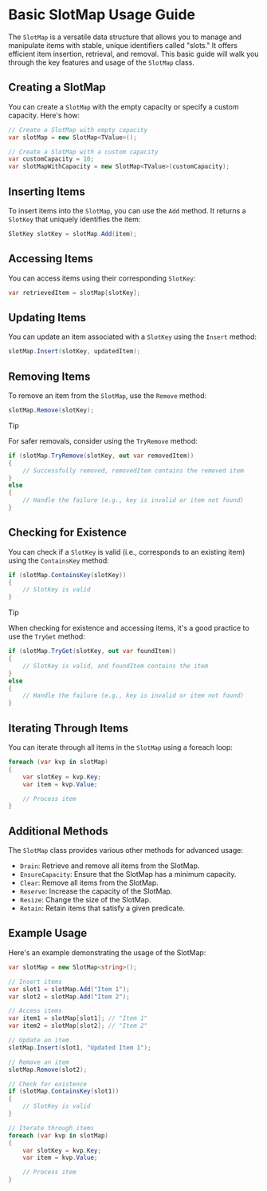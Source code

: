# Basic SlotMap Usage Guide
The `SlotMap` is a versatile data structure that allows you to manage and manipulate items with stable, unique identifiers called "slots."
It offers efficient item insertion, retrieval, and removal. This basic guide will walk you through the key features and usage of the `SlotMap` class.

## Creating a SlotMap
You can create a `SlotMap` with the empty capacity or specify a custom capacity. Here's how:

```csharp
// Create a SlotMap with empty capacity
var slotMap = new SlotMap<TValue>();

// Create a SlotMap with a custom capacity
var customCapacity = 10;
var slotMapWithCapacity = new SlotMap<TValue>(customCapacity);
```

## Inserting Items
To insert items into the `SlotMap`, you can use the `Add` method. It returns a `SlotKey` that uniquely identifies the item:

```csharp
SlotKey slotKey = slotMap.Add(item);
```

## Accessing Items
You can access items using their corresponding `SlotKey`:

```csharp
var retrievedItem = slotMap[slotKey];
```

## Updating Items
You can update an item associated with a `SlotKey` using the `Insert` method:

```csharp
slotMap.Insert(slotKey, updatedItem);
```

## Removing Items
To remove an item from the `SlotMap`, use the `Remove` method:

```csharp
slotMap.Remove(slotKey);
```

> [!TIP]
> For safer removals, consider using the `TryRemove` method:
> ```csharp
> if (slotMap.TryRemove(slotKey, out var removedItem))
> {
>     // Successfully removed, removedItem contains the removed item
> }
> else
> {
>     // Handle the failure (e.g., key is invalid or item not found)
> }
> ```

## Checking for Existence
You can check if a `SlotKey` is valid (i.e., corresponds to an existing item) using the `ContainsKey` method:

```csharp
if (slotMap.ContainsKey(slotKey))
{
    // SlotKey is valid
}
```

> [!TIP]
> When checking for existence and accessing items, it's a good practice to use the `TryGet` method:
> ```csharp
> if (slotMap.TryGet(slotKey, out var foundItem))
> {
>     // SlotKey is valid, and foundItem contains the item
> }
> else
> {
>     // Handle the failure (e.g., key is invalid or item not found)
> }
> ```

## Iterating Through Items
You can iterate through all items in the `SlotMap` using a foreach loop:

```csharp
foreach (var kvp in slotMap)
{
    var slotKey = kvp.Key;
    var item = kvp.Value;

    // Process item
}
```

## Additional Methods
The `SlotMap` class provides various other methods for advanced usage:

* `Drain`: Retrieve and remove all items from the SlotMap.
* `EnsureCapacity`: Ensure that the SlotMap has a minimum capacity.
* `Clear`: Remove all items from the SlotMap.
* `Reserve`: Increase the capacity of the SlotMap.
* `Resize`: Change the size of the SlotMap.
* `Retain`: Retain items that satisfy a given predicate.

## Example Usage
Here's an example demonstrating the usage of the SlotMap:

```csharp
var slotMap = new SlotMap<string>();

// Insert items
var slot1 = slotMap.Add("Item 1");
var slot2 = slotMap.Add("Item 2");

// Access items
var item1 = slotMap[slot1]; // "Item 1"
var item2 = slotMap[slot2]; // "Item 2"

// Update an item
slotMap.Insert(slot1, "Updated Item 1");

// Remove an item
slotMap.Remove(slot2);

// Check for existence
if (slotMap.ContainsKey(slot1))
{
    // SlotKey is valid
}

// Iterate through items
foreach (var kvp in slotMap)
{
    var slotKey = kvp.Key;
    var item = kvp.Value;

    // Process item
}
```